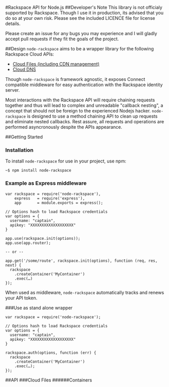 #Rackspace API for Node.js
##Developer's Note
This library is not officialy supported by Rackspace. Though I use it in production, its advised that you do so at your own risk. Please see the included LICENCE file for license details.

Please create an issue for any bugs you may experience and I will gladly accept pull requests if they fit the goals of the project. 

##Design
`node-rackspace` aims to be a wrapper library for the following Rackspace Cloud APIs:
  
  * [Cloud Files (including CDN management)](http://docs.rackspace.com/files/api/v1/cf-devguide/content/Overview-d1e70.html)
  * [Cloud DNS](http://docs.rackspace.com/cdns/api/v1.0/cdns-devguide/content/overview.html)

Though `node-rackspace` is framework agnostic, it exposes Connect compatible middleware for easy authentication with the Rackspace identity server.

Most interactions with the Rackspace API will require chaining requests together and thus will lead to complex and unreadable "callback nesting", a concept that should not be foreign to the experienced Nodejs hacker. `node-rackspace` is designed to use a method chaining API to clean up requests and eliminate nested callbacks. Rest assure, all requests and operations are performed asyncronously despite the APIs appearance.

##Getting Started
### Installation
To install `node-rackspace` for use in your project, use npm:

```
~$ npm install node-rackspace
```
### Example as Express middleware

```
var rackspace = require('node-rackspace'),
    express   = require('express'),
    app       = module.exports = express();

// Options hash to load Rackspace credentials
var options = {
  username: "captain",
  apikey: "XXXXXXXXXXXXXXXXXXX"
}

app.use(rackspace.init(options));
app.use(app.router);

-- or --

app.get('/some/route', rackspace.init(options), function (req, res, next) {
  rackspace
    .createContainer('MyContainer')
    .exec(…)
});

```

When used as middleware, `node-rackspace` automatically tracks and renews your API token.

###Use as stand alone wrapper
```
var rackspace = require('node-rackspace');

// Options hash to load Rackspace credentials
var options = {
  username: "captain",
  apikey: "XXXXXXXXXXXXXXXXXXX"
}

rackspace.auth(options, function (err) {
  rackspace
    .createContainer('MyContainer')
    .exec(…);
});
```

##API
###Cloud Files
######Containers
